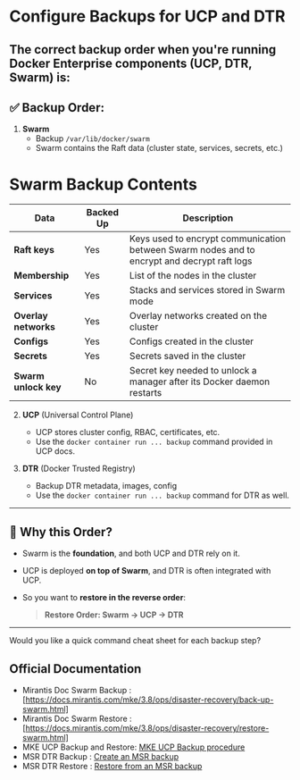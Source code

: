 # Configure Backups for UCP and DTR
The **correct backup order** when you're running Docker Enterprise components (UCP, DTR, Swarm) is:
---

## ✅ **Backup Order:**

1. **Swarm**  
   - Backup `/var/lib/docker/swarm`  
   - Swarm contains the Raft data (cluster state, services, secrets, etc.)

# Swarm Backup Contents

| **Data**            | **Backed Up** | **Description**                                                                 |
|---------------------|---------------|---------------------------------------------------------------------------------|
| **Raft keys**       | Yes           | Keys used to encrypt communication between Swarm nodes and to encrypt and decrypt raft logs |
| **Membership**      | Yes           | List of the nodes in the cluster                                               |
| **Services**        | Yes           | Stacks and services stored in Swarm mode                                       |
| **Overlay networks**| Yes           | Overlay networks created on the cluster                                        |
| **Configs**         | Yes           | Configs created in the cluster                                                 |
| **Secrets**         | Yes           | Secrets saved in the cluster                                                   |
| **Swarm unlock key**| No            | Secret key needed to unlock a manager after its Docker daemon restarts         |



2. **UCP** (Universal Control Plane)  
   - UCP stores cluster config, RBAC, certificates, etc.  
   - Use the `docker container run ... backup` command provided in UCP docs.

3. **DTR** (Docker Trusted Registry)  
   - Backup DTR metadata, images, config  
   - Use the `docker container run ... backup` command for DTR as well.

---

## 📌 Why this Order?

- Swarm is the **foundation**, and both UCP and DTR rely on it.
- UCP is deployed **on top of Swarm**, and DTR is often integrated with UCP.
- So you want to **restore in the reverse order**:
  
  > **Restore Order: Swarm → UCP → DTR**

---

Would you like a quick command cheat sheet for each backup step?
## Official Documentation
- Mirantis Doc Swarm Backup : [https://docs.mirantis.com/mke/3.8/ops/disaster-recovery/back-up-swarm.html]
- Mirantis Doc Swarm Restore : [https://docs.mirantis.com/mke/3.8/ops/disaster-recovery/restore-swarm.html]
- MKE UCP Backup and Restore: [MKE UCP Backup procedure](https://docs.mirantis.com/mke/3.8/ops/disaster-recovery/back-up-mke/backup-procedure.html)
- MSR DTR Backup : [Create an MSR backup](https://docs.mirantis.com/msr/3.1/ops/disaster-recovery/create-a-backup.html)
- MSR DTR Restore : [Restore from an MSR backup](https://docs.mirantis.com/msr/3.1/ops/disaster-recovery/restore-from-backup.html)
